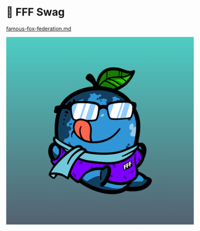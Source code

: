 # 🦊 FFF Swag

[famous-fox-federation.md](../../../collaboration/nft-collabs/famous-fox-federation.md "mention")

![](../../../.gitbook/assets/mh3910.png)
